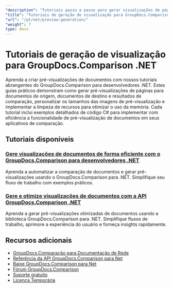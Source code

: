 ```yaml
---
"description": "Tutoriais passo a passo para gerar visualizações de página para documentos de origem, destino e resultantes usando GroupDocs.Comparison para .NET."
"title": "Tutoriais de geração de visualização para GroupDocs.Comparison .NET"
"url": "/pt/net/preview-generation/"
"weight": 7
type: docs
---
```

# Tutoriais de geração de visualização para GroupDocs.Comparison .NET

Aprenda a criar pré-visualizações de documentos com nossos tutoriais abrangentes do GroupDocs.Comparison para desenvolvedores .NET. Estes guias práticos demonstram como gerar pré-visualizações de páginas para documentos de origem, documentos de destino e resultados de comparação, personalizar os tamanhos das imagens de pré-visualização e implementar a limpeza de recursos para otimizar o uso da memória. Cada tutorial inclui exemplos detalhados de código C# para implementar com eficiência a funcionalidade de pré-visualização de documentos em seus aplicativos de comparação.

## Tutoriais disponíveis

### [Gere visualizações de documentos de forma eficiente com o GroupDocs.Comparison para desenvolvedores .NET](./generate-document-previews-groupdocs-comparison-net/)
Aprenda a automatizar a comparação de documentos e gerar pré-visualizações usando o GroupDocs.Comparison para .NET. Simplifique seu fluxo de trabalho com exemplos práticos.

### [Gere e otimize visualizações de documentos com a API GroupDocs.Comparison .NET](./optimize-document-previews-groupdocs-comparison-dotnet/)
Aprenda a gerar pré-visualizações otimizadas de documentos usando a biblioteca GroupDocs.Comparison para .NET. Simplifique fluxos de trabalho, aprimore a experiência do usuário e forneça insights rapidamente.

## Recursos adicionais

- [GroupDocs.Comparação para Documentação de Rede](https://docs.groupdocs.com/comparison/net/)
- [Referência da API GroupDocs.Comparison para Net](https://reference.groupdocs.com/comparison/net/)
- [Baixe GroupDocs.Comparison para Net](https://releases.groupdocs.com/comparison/net/)
- [Fórum GroupDocs.Comparison](https://forum.groupdocs.com/c/comparison)
- [Suporte gratuito](https://forum.groupdocs.com/)
- [Licença Temporária](https://purchase.groupdocs.com/temporary-license/)
